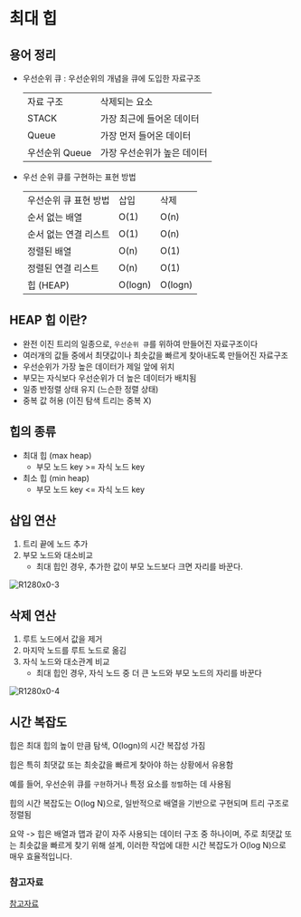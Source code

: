 # 최대 힙

## 용어 정리
* 우선순위 큐 : 우선순위의 개념을 큐에 도입한 자료구조
  <table>
    <tr>
      <td>
        자료 구조
      </td>
      <td>
        삭제되는 요소
      </td>
    </tr>
    <tr>
      <td>
        STACK
      </td>
      <td>
        가장 최근에 들어온 데이터
      </td>
    </tr>
    <tr>
      <td>
        Queue
      </td>
      <td>
        가장 먼저 들어온 데이터
      </td>
    </tr>
    <tr>
      <td>
        우선순위 Queue
      </td>
      <td>
        가장 우선순위가 높은 데이터
      </td>
    </tr>
  </table>

* 우선 순위 큐를 구현하는 표현 방법
  <table>
    <tr>
      <td>
        우선순위 큐 표현 방법
      </td>
      <td>
        삽입
      </td>
      <td>
        삭제
      </td>
    </tr>
    <tr>
      <td>
        순서 없는 배열
      </td>
      <td>
        O(1)
      </td>
      <td>
        O(n)
      </td>
    </tr>
    <tr>
      <td>
        순서 없는 연결 리스트
      </td>
      <td>
        O(1)
      </td>
      <td>
        O(n)
      </td>
    </tr>
    <tr>
      <td>
        정렬된 배열
      </td>
      <td>
        O(n)
      </td>
      <td>
        O(1)
      </td>
    </tr>
    <tr>
      <td>
        정렬된 연결 리스트
      </td>
      <td>
        O(n)
      </td>
      <td>
        O(1)
      </td>
    </tr>
    <tr>
      <td>
        힙 (HEAP)
      </td>
      <td>
        O(logn)
      </td>
      <td>
        O(logn)
      </td>
    </tr>
  </table>

## HEAP 힙 이란?
* 완전 이진 트리의 일종으로, `우선순위 큐`를 위하여 만들어진 자료구조이다
* 여러개의 값들 중에서 최댓값이나 최솟값을 빠르게 찾아내도록 만들어진 자료구조
* 우선순위가 가장 높은 데이터가 제일 앞에 위치
* 부모는 자식보다 우선순위가 더 높은 데이터가 배치됨
* 일종 반정렬 상태 유지 (느슨한 정렬 상태)
* 중복 값 허용 (이진 탐색 트리는 중복 X)

## 힙의 종류
* 최대 힙 (max heap)
  - 부모 노드 key >= 자식 노드 key 
* 최소 힙 (min heap)
  - 부모 노드 key <= 자식 노드 key
 
## 삽입 연산

1. 트리 끝에 노드 추가
2. 부모 노드와 대소비교
   - 최대 힙인 경우, 추가한 값이 부모 노드보다 크면 자리를 바꾼다.

![R1280x0-3](https://github.com/Luna828/CS-Study/assets/93186591/1241236f-7c13-47f0-8d17-47dfb8203ad0)


## 삭제 연산

1. 루트 노드에서 값을 제거
2. 마지막 노드를 루트 노드로 옮김
3. 자식 노드와 대소관계 비교
   - 최대 힙인 경우, 자식 노드 중 더 큰 노드와 부모 노드의 자리를 바꾼다
  
![R1280x0-4](https://github.com/Luna828/CS-Study/assets/93186591/0116d5ec-001e-441b-8c4d-16ea1be32550)



## 시간 복잡도
힙은 최대 힙의 높이 만큼 탐색, O(logn)의 시간 복잡성 가짐

힙은 특히 최댓값 또는 최솟값을 빠르게 찾아야 하는 상황에서 유용함

예를 들어, 우선순위 큐를 `구현`하거나 특정 요소를 `정렬`하는 데 사용됨

힙의 시간 복잡도는 O(log N)으로, 일반적으로 배열을 기반으로 구현되며 트리 구조로 정렬됨

요약 -> 힙은 배열과 맵과 같이 자주 사용되는 데이터 구조 중 하나이며, 주로 최댓값 또는 최솟값을 빠르게 찾기 위해 설계, 이러한 작업에 대한 시간 복잡도가 O(log N)으로 매우 효율적입니다.


### 참고자료

[참고자료](https://passwd.tistory.com/entry/최소힙-최대-힙)





